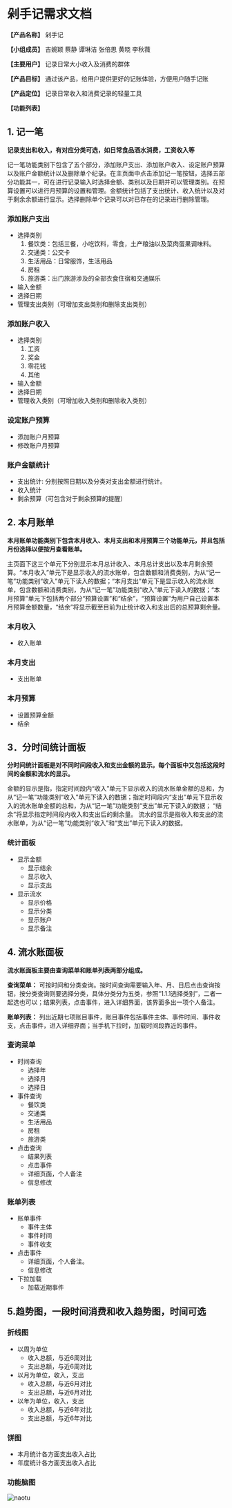 # 剁手记需求文档

**【产品名称】** 剁手记

**【小组成员】** 吉婉颖 蔡静 谭琳洁 张倍思 黄晓 李秋薇

**【主要用户】** 记录日常大小收入及消费的群体

**【产品目标】** 通过该产品，给用户提供更好的记账体验，方便用户随手记账

**【产品定位】** 记录日常收入和消费记录的轻量工具

**【功能列表】**

## 1.	记一笔

**记录支出和收入，有对应分类可选，如日常食品酒水消费，工资收入等**

记一笔功能类别下包含了五个部分，添加账户支出、添加账户收入、设定账户预算以及账户金额统计以及删除单个纪录。在主页面中点击添加记一笔按钮，选择五部分功能其一，可在进行记录输入时选择金额、类别以及日期并可以管理类别。在预算设置可以进行月预算的设置和管理。金额统计包括了支出统计、收入统计以及对于剩余余额进行显示。选择删除单个记录可以对已存在的记录进行删除管理。

### 添加账户支出
  - 选择类别
	 1. 餐饮类：包括三餐，小吃饮料，零食，土产粮油以及菜肉蛋果调味料。
	 2. 交通类：公交卡
	 3. 生活用品：日常服饰，生活用品 
	 4. 房租
	 5. 旅游类：出门旅游涉及的全部衣食住宿和交通娱乐
  - 输入金额
  - 选择日期
  - 管理支出类别（可增加支出类别和删除支出类别）
  
### 添加账户收入
  - 选择类别
	1. 工资
	2. 奖金
	3. 零花钱
	4. 其他
  - 输入金额
  - 选择日期
  - 管理收入类别（可增加收入类别和删除收入类别）

### 设定账户预算
  - 添加账户月预算
  - 修改账户月预算
 
### 账户金额统计
  - 支出统计: 分别按照日期以及分类对支出金额进行统计。
  - 收入统计
  - 剩余预算（可包含对于剩余预算的提醒）



## 2.	本月账单

**本月账单功能类别下包含本月收入、本月支出和本月预算三个功能单元，并且包括月份选择以便按月查看账单。**

主页面下这三个单元下分别显示本月总计收入、本月总计支出以及本月剩余预算。“本月收入”单元下是显示收入的流水账单，包含数额和消费类别，为从“记一笔”功能类别“收入”单元下读入的数据；“本月支出”单元下是显示收入的流水账单，包含数额和消费类别，为从“记一笔”功能类别“收入”单元下读入的数据；“本月预算”单元下包括两个部分“预算设置”和“结余”，“预算设置”为用户自己设置本月预算金额数量，“结余”将显示截至目前为止统计收入和支出后的总预算剩余量。

### 本月收入
   - 收入账单

### 本月支出
   - 支出账单

### 本月预算
   - 设置预算金额
   - 结余

## 3．分时间统计面板 

**分时间统计面板是对不同时间段收入和支出金额的显示。每个面板中又包括这段时间的金额和流水的显示。**

金额的显示是指，指定时间段内“收入”单元下显示收入的流水账单金额的总和，为从“记一笔”功能类别“收入”单元下读入的数据；指定时间段内“支出”单元下显示收入的流水账单金额的总和，为从“记一笔”功能类别“支出”单元下读入的数据； “结余”将显示指定时间段内收入和支出后的剩余量。
流水的显示是指收入和支出的流水账单，为从“记一笔”功能类别“收入”和“支出”单元下读入的数据。

### 统计面板
- 显示金额
	- 显示结余
	- 显示收入
	- 显示支出
- 显示流水
	- 显示价格
	- 显示分类
	- 显示账户
	- 显示备注


## 4. 流水账面板
**流水账面板主要由查询菜单和账单列表两部分组成。**

**查询菜单：** 可按时间和分类查询。按时间查询需要输入年、月、日后点击查询按钮，按分类查询则要选择分类，具体分类分为五类，参照“1.1.1选择类别”，二者一起选也可以；结果列表，点击事件，进入详细界面，该界面多出一项个人备注。

**账单列表：** 列出近期七项账目事件，账目事件包括事件主体、事件时间、事件收支，点击事件，进入详细界面；当手机下拉时，加载时间段靠近的事件。

### 查询菜单
   - 时间查询
     - 选择年
     - 选择月
     - 选择日
   - 事件查询
     - 餐饮类
     - 交通类
     - 生活用品
     - 房租
     - 旅游类
   - 点击查询
	 - 结果列表
	 - 点击事件
	 - 详细页面，个人备注
	 - 信息修改
	 
### 账单列表
   - 账单事件
     - 事件主体
     - 事件时间
     - 事件收支
   - 点击事件
	  - 详细页面，个人备注。
	  - 信息修改
   - 下拉加载
	  - 加载近期事件

## 5.趋势图，一段时间消费和收入趋势图，时间可选

### 折线图
   - 以周为单位
     - 收入总额，与近6周对比
     - 支出总额，与近6周对比   
   - 以月为单位，收入，支出
     - 收入总额，与近6月对比
     - 支出总额，与近6月对比
   - 以年为单位，收入，支出
     - 收入总额，与近6年对比
     - 支出总额，与近6年对比

### 饼图
   - 本月统计各方面支出收入占比
   - 年度统计各方面支出收入占比

### 功能脑图

![naotu](./naotu.png)
